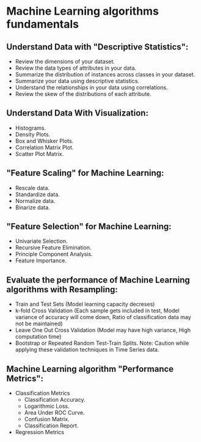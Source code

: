 # Machine Learning algorithms fundamentals
## Understand Data with "Descriptive Statistics":
* Review the dimensions of your dataset.
* Review the data types of attributes in your data.
* Summarize the distribution of instances across classes in your dataset.
* Summarize your data using descriptive statistics.
* Understand the relationships in your data using correlations.
* Review the skew of the distributions of each attribute.

## Understand Data With Visualization:
* Histograms.
* Density Plots.
* Box and Whisker Plots.
* Correlation Matrix Plot.
* Scatter Plot Matrix.

## "Feature Scaling" for Machine Learning:
* Rescale data.
* Standardize data.
* Normalize data.
* Binarize data.

## "Feature Selection" for Machine Learning:
* Univariate Selection.
* Recursive Feature Elimination.
* Principle Component Analysis.
* Feature Importance.

## Evaluate the performance of Machine Learning algorithms with Resampling:
* Train and Test Sets (Model learning capacity decreses)
* k-fold Cross Validation (Each sample gets included in test, Model variance of accuracy will come down, Ratio of classification data may not be maintained)
* Leave One Out Cross Validation (Model may have high variance, High computation time)
* Bootstrap or Repeated Random Test-Train Splits.
Note: Caution while applying these validation techniques in Time Series data.

## Machine Learning algorithm "Performance Metrics":
* Classification Metrics
  * Classification Accuracy.
  * Logarithmic Loss.
  * Area Under ROC Curve.
  * Confusion Matrix.
  * Classification Report.
* Regression Metrics

